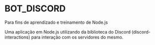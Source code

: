 # BOT_DISCORD

Para fins de aprendizado e treinamento de Node.js

Uma aplicação em Node.js utilizando da biblioteca do Discord (discord-interactions) para interação com os servidores do mesmo.
